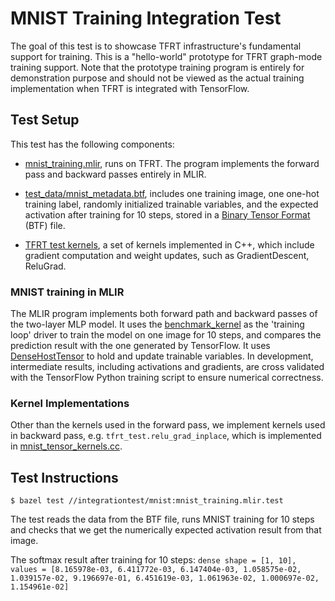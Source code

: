 # MNIST Training Integration Test

<!--* freshness: {
  owner: 'chuanhao'
  reviewed: '2020-04-24'
} *-->

<!-- TOC -->

The goal of this test is to showcase TFRT infrastructure's fundamental support
for training. This is a "hello-world" prototype for TFRT graph-mode training
support. Note that the prototype training program is entirely for demonstration
purpose and should not be viewed as the actual training implementation when TFRT
is integrated with TensorFlow.

## Test Setup

This test has the following components:

*   [mnist_training.mlir](https://github.com/tensorflow/runtime/blob/master/integrationtest/mnist/mnist_training.mlir),
    runs on TFRT. The program implements the forward pass and backward passes
    entirely in MLIR.

*   [test_data/mnist_metadata.btf](https://github.com/tensorflow/runtime/blob/master/integrationtest/mnist/test_data/mnist_metadata.btf),
    includes one training image, one one-hot training label, randomly
    initialized trainable variables, and the expected activation after training
    for 10 steps, stored in a [Binary Tensor Format](binary_tensor_format.md)
    (BTF) file.

*   [TFRT test kernels](https://github.com/tensorflow/runtime/blob/master/backends/cpu/lib/ops/test/),
    a set of kernels implemented in C++, which include gradient computation and
    weight updates, such as GradientDescent, ReluGrad.

### MNIST training in MLIR

The MLIR program implements both forward path and backward passes of the
two-layer MLP model. It uses the
[benchmark_kernel](https://github.com/tensorflow/runtime/blob/master/lib/test_kernels/benchmark_kernels.cc)
as the 'training loop' driver to train the model on one image for 10 steps, and
compares the prediction result with the one generated by TensorFlow. It uses
[DenseHostTensor](https://github.com/tensorflow/runtime/blob/master/tfrt/tensor/dense_host_tensor.h)
to hold and update trainable variables. In development, intermediate results,
including activations and gradients, are cross validated with the TensorFlow
Python training script to ensure numerical correctness.

### Kernel Implementations

Other than the kernels used in the forward pass, we implement kernels used in
backward pass, e.g. `tfrt_test.relu_grad_inplace`, which is implemented in
[mnist_tensor_kernels.cc](https://github.com/tensorflow/runtime/blob/master/backends/cpu/lib/ops/test/mnist_tensor_kernels.cc).

## Test Instructions

```shell
$ bazel test //integrationtest/mnist:mnist_training.mlir.test
```

The test reads the data from the BTF file, runs MNIST training for 10 steps and
checks that we get the numerically expected activation result from that image.

The softmax result after training for 10 steps: `dense shape = [1, 10], values =
[8.165978e-03, 6.411772e-03, 6.147404e-03, 1.058575e-02, 1.039157e-02,
9.196697e-01, 6.451619e-03, 1.061963e-02, 1.000697e-02, 1.154961e-02]`
